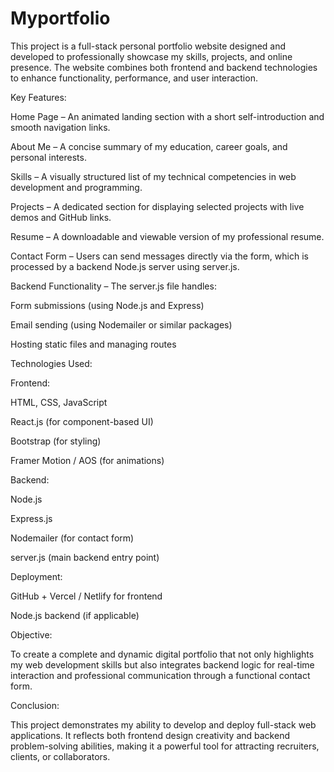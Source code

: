 # Myportfolio
This project is a full-stack personal portfolio website designed and developed to professionally showcase my skills, projects, and online presence. The website combines both frontend and backend technologies to enhance functionality, performance, and user interaction.

Key Features:

Home Page – An animated landing section with a short self-introduction and smooth navigation links.

About Me – A concise summary of my education, career goals, and personal interests.

Skills – A visually structured list of my technical competencies in web development and programming.

Projects – A dedicated section for displaying selected projects with live demos and GitHub links.

Resume – A downloadable and viewable version of my professional resume.

Contact Form – Users can send messages directly via the form, which is processed by a backend Node.js server using server.js.

Backend Functionality – The server.js file handles:

Form submissions (using Node.js and Express)

Email sending (using Nodemailer or similar packages)

Hosting static files and managing routes

Technologies Used:

Frontend:

HTML, CSS, JavaScript

React.js (for component-based UI)

Bootstrap (for styling)

Framer Motion / AOS (for animations)

Backend:

Node.js

Express.js

Nodemailer (for contact form)

server.js (main backend entry point)

Deployment:

GitHub + Vercel / Netlify for frontend

Node.js backend (if applicable)

Objective:

To create a complete and dynamic digital portfolio that not only highlights my web development skills but also integrates backend logic for real-time interaction and professional communication through a functional contact form.

Conclusion:

This project demonstrates my ability to develop and deploy full-stack web applications. It reflects both frontend design creativity and backend problem-solving abilities, making it a powerful tool for attracting recruiters, clients, or collaborators.

